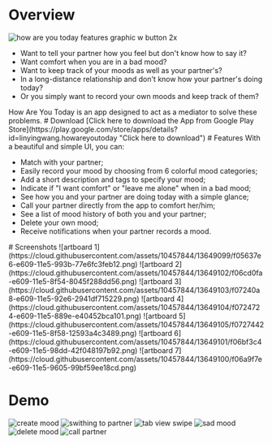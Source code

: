 # Overview
![how are you today features graphic w button 2x](https://cloud.githubusercontent.com/assets/10457844/13649090/df68ed34-e609-11e5-9e98-08f11fccb826.png)
<ul>
<li>Want to tell your partner how you feel but don't know how to say it?</li>
<li>Want comfort when you are in a bad mood?</li>
<li>Want to keep track of your moods as well as your partner's?</li>
<li>In a long-distance relationship and don't know how your partner's doing today?</li>
<li>Or you simply want to record your own moods and keep track of them?</li>
</ul>
How Are You Today is an app designed to act as a mediator to solve these problems.
# Download
[Click here to download the App from Google Play Store](https://play.google.com/store/apps/details?id=linyingwang.howareyoutoday "Click here to download")
# Features
With a beautiful and simple UI, you can:
<ul>
<li> Match with your partner;</li>
<li> Easily record your mood by choosing from 6 colorful mood categories;</li>
<li> Add a short description and tags to specify your mood;</li>
<li> Indicate if "I want comfort" or "leave me alone" when in a bad mood;</li>
<li> See how you and your partner are doing today with a simple glance;</li>
<li> Call your partner directly from the app to comfort her/him;</li>
<li> See a list of mood history of both you and your partner;</li>
<li> Delete your own mood;</li>
<li> Receive notifications when your partner records a mood.</li>
</ul>
# Screenshots
![artboard 1](https://cloud.githubusercontent.com/assets/10457844/13649099/f05637e6-e609-11e5-993b-77e6fc3feb12.png)
![artboard 2](https://cloud.githubusercontent.com/assets/10457844/13649102/f06cd0fa-e609-11e5-8f54-8045f288dd56.png)
![artboard 3](https://cloud.githubusercontent.com/assets/10457844/13649103/f07240a8-e609-11e5-92e6-2941df715229.png)
![artboard 4](https://cloud.githubusercontent.com/assets/10457844/13649104/f0724724-e609-11e5-889e-e40452bca101.png)
![artboard 5](https://cloud.githubusercontent.com/assets/10457844/13649105/f0727442-e609-11e5-8f58-12593a4c3489.png)
![artboard 6](https://cloud.githubusercontent.com/assets/10457844/13649101/f06bf3c4-e609-11e5-98dd-42f048197b92.png)
![artboard 7](https://cloud.githubusercontent.com/assets/10457844/13649100/f06a9f7e-e609-11e5-9605-99bf59ee18cd.png)

# Demo
![create mood](https://cloud.githubusercontent.com/assets/10457844/13648867/e6461948-e608-11e5-94db-96eb0865eadd.gif) 
![swithing to partner](https://cloud.githubusercontent.com/assets/10457844/13648869/e6499e56-e608-11e5-92f5-46a6978e8a68.gif)
![tab view swipe](https://cloud.githubusercontent.com/assets/10457844/13648870/e66a8918-e608-11e5-8af5-adbc3048e967.gif)
![sad mood](https://cloud.githubusercontent.com/assets/10457844/13648868/e6464152-e608-11e5-8169-70b10471acc1.gif)
![delete mood](https://cloud.githubusercontent.com/assets/10457844/13648866/e62f906a-e608-11e5-90d9-88d3fbf2e2cb.gif)
![call partner](https://cloud.githubusercontent.com/assets/10457844/13648865/e5f49262-e608-11e5-8ad2-9cbac4237c38.gif)
